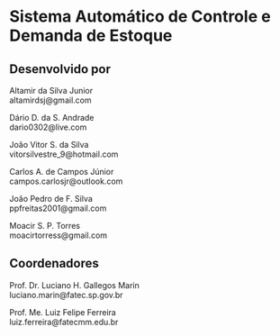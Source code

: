# Sistema Automático de Controle e Demanda de Estoque

## Desenvolvido por

<p>Altamir da Silva Junior<br>
altamirdsj@gmail.com</p>

<p>Dário D. da S. Andrade<br>
dario0302@live.com<p>
  
<p>João Vitor S. da Silva<br>
vitorsilvestre_9@hotmail.com</p>

<p>Carlos A. de Campos Júnior<br>
campos.carlosjr@outlook.com</p>

<p>João Pedro de F. Silva<br>
ppfreitas2001@gmail.com</br>

<p>Moacir S. P. Torres<br>
moacirtorress@gmail.com</p>

## Coordenadores

<p>Prof. Dr. Luciano H. Gallegos Marin<br>
luciano.marin@fatec.sp.gov.br</p>


<p>Prof. Me. Luiz Felipe Ferreira<br>
luiz.ferreira@fatecmm.edu.br</p>
